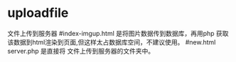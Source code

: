 # uploadfile
文件上传到服务器
#index-imgup.html 是将图片数据传到数据库，再用php 获取该数据到html渲染到页面,但这样太占数据库空间，不建议使用。
#new.html server.php 是直接将 文件上传到服务器的文件夹中。
